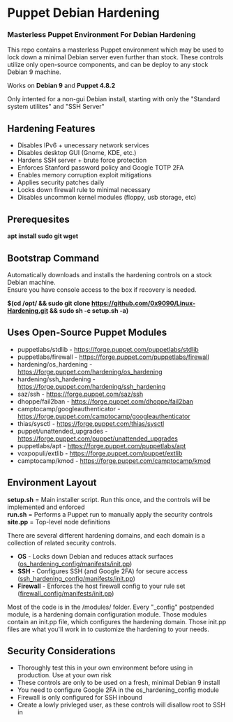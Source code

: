 # Puppet Debian Hardening
### Masterless Puppet Environment For Debian Hardening
This repo contains a masterless Puppet environment which may be used to lock down a minimal Debian server even further
than stock. These controls utilize only open-source components, and can be deploy to any stock Debian 9 machine.

Works on **Debian 9** and **Puppet 4.8.2**

Only intented for a non-gui Debian install, starting with only the "Standard system utilites" and "SSH Server"  

## Hardening Features
* Disables IPv6 + unecessary network services
* Disables desktop GUI (Gnome, KDE, etc.)
* Hardens SSH server + brute force protection
* Enforces Stanford password policy and Google TOTP 2FA
* Enables memory corruption exploit mitigations
* Applies security patches daily
* Locks down firewall rule to minimal necessary
* Disables uncommon kernel modules (floppy, usb storage, etc)

## Prerequesites
**apt install sudo git wget**

## Bootstrap Command
Automatically downloads and installs the hardening controls on a stock Debian machine.  
Ensure you have console access to the box if recovery is needed.

**$(cd /opt/ && sudo git clone https://github.com/0x9090/Linux-Hardening.git && sudo sh -c setup.sh -a)**

## Uses Open-Source Puppet Modules
* puppetlabs/stdlib - https://forge.puppet.com/puppetlabs/stdlib
* puppetlabs/firewall - https://forge.puppet.com/puppetlabs/firewall
* hardening/os_hardening - https://forge.puppet.com/hardening/os_hardening
* hardening/ssh_hardening - https://forge.puppet.com/hardening/ssh_hardening
* saz/ssh - https://forge.puppet.com/saz/ssh
* dhoppe/fail2ban - https://forge.puppet.com/dhoppe/fail2ban
* camptocamp/googleauthenticator - https://forge.puppet.com/camptocamp/googleauthenticator
* thias/sysctl - https://forge.puppet.com/thias/sysctl
* puppet/unattended_upgrades - https://forge.puppet.com/puppet/unattended_upgrades
* puppetlabs/apt - https://forge.puppet.com/puppetlabs/apt
* voxpopuli/extlib - https://forge.puppet.com/puppet/extlib
* camptocamp/kmod - https://forge.puppet.com/camptocamp/kmod

## Environment Layout
**setup.sh** = Main installer script. Run this once, and the controls will be implemented and enforced  
**run.sh** = Performs a Puppet run to manually apply the security controls  
**site.pp** = Top-level node definitions  

There are several different hardening domains, and each domain is a collection of related security controls.

* **OS** - Locks down Debian and reduces attack surfaces ([os_hardening_config/manifests/init.pp](https://github.com/0x9090/Linux-Hardening/blob/master/modules/os_hardening_config/manifests/init.pp))
* **SSH** - Configures SSH (and Google 2FA) for secure access ([ssh_hardening_config/manifests/init.pp](https://github.com/0x9090/Linux-Hardening/blob/master/modules/ssh_hardening_config/manifests/init.pp))
* **Firewall** - Enforces the host firewall config to your rule set ([firewall_config/manifests/init.pp](https://github.com/0x9090/Linux-Hardening/blob/master/modules/firewall_config/manifests/init.pp))

Most of the code is in the /modules/ folder. Every "_config" postpended module, is a hardening domain configuration 
module. Those modules contain an init.pp file, which configures the hardening domain. Those init.pp files are what 
you'll work in to customize the hardening to your needs.

## Security Considerations
* Thoroughly test this in your own environment before using in production. Use at your own risk
* These controls are only to be used on a fresh, minimal Debian 9 install
* You need to configure Google 2FA in the os_hardening_config module
* Firewall is only configured for SSH inbound
* Create a lowly privleged user, as these controls will disallow root to SSH in
